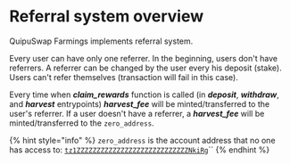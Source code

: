 # Referral system overview

QuipuSwap Farmings implements referral system.

Every user can have only one referrer. In the beginning, users don't have referrers. A referrer can be changed by the user every his deposit (stake). Users can't refer themselves (transaction will fail in this case).

Every time when _**claim\_rewards**_ function is called (in _**deposit**_, _**withdraw**_, and _**harvest**_ entrypoints) _**harvest\_fee**_ will be minted/transferred to the user's referrer. If a user doesn't have a referrer, a _**harvest\_fee**_ will be minted/transferred to the `zero_address`.

{% hint style="info" %}
`zero_address` is the account address that no one has access to: [`tz1ZZZZZZZZZZZZZZZZZZZZZZZZZZZZNkiRg`](https://tzkt.io/tz1ZZZZZZZZZZZZZZZZZZZZZZZZZZZZNkiRg/operations/)``
{% endhint %}
